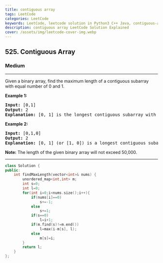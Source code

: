 ```yaml
---
title: contiguous array
tags: LeetCode
categories: LeetCode
keywords: LeetCode, leetcode solution in Python3 C++ Java, contiguous-array solution
description: contiguous array LeetCode Solution Explained
cover: /assets/img/leetcode-cover-img.webp
---
```





<h2>525. Contiguous Array</h2><h3>Medium</h3><hr><div><p>Given a binary array, find the maximum length of a contiguous subarray with equal number of 0 and 1. </p>


<p><b>Example 1:</b><br>
</p><pre><b>Input:</b> [0,1]
<b>Output:</b> 2
<b>Explanation:</b> [0, 1] is the longest contiguous subarray with equal number of 0 and 1.
</pre>
<p></p>

<p><b>Example 2:</b><br>
</p><pre><b>Input:</b> [0,1,0]
<b>Output:</b> 2
<b>Explanation:</b> [0, 1] (or [1, 0]) is a longest contiguous subarray with equal number of 0 and 1.
</pre>
<p></p>

<p><b>Note:</b>
The length of the given binary array will not exceed 50,000.
</p></div>

---




```cpp
class Solution {
public:
    int findMaxLength(vector<int>& nums) {
        unordered_map<int,int> m;
        int s=0;
        int l=0;
        for(int i=0;i<nums.size();i++){
            if(nums[i]==0)
                s+=-1;
            else
                s+=1;
            if(s==0)
                l=i+1;
            if(m.find(s)!=m.end())
                l=max(i-m[s], l);
            else
                m[s]=i;
        }
        return l;
    }
};
```
